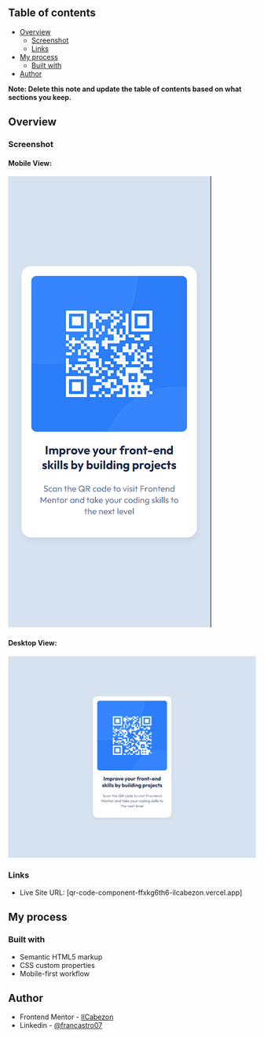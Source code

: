 ## Table of contents

- [Overview](#overview)
  - [Screenshot](#screenshot)
  - [Links](#links)
- [My process](#my-process)
  - [Built with](#built-with)
- [Author](#author)

**Note: Delete this note and update the table of contents based on what sections you keep.**

## Overview

### Screenshot

#### Mobile View:
![](./images//mobile.png)

#### Desktop View:
![](./images//desktop.png)

### Links

- Live Site URL: [qr-code-component-ffxkg6th6-ilcabezon.vercel.app]

## My process

### Built with

- Semantic HTML5 markup
- CSS custom properties
- Mobile-first workflow

## Author

- Frontend Mentor - [IlCabezon](https://www.frontendmentor.io/profile/IlCabezon)
- Linkedin - [@francastro07](https://www.linkedin.com/in/francastro07/)
